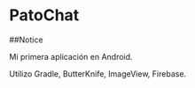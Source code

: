# PatoChat

##Notice

Mi primera aplicación en Android.

Utilizo Gradle, ButterKnife, ImageView, Firebase.
